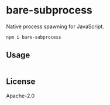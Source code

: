 # bare-subprocess

Native process spawning for JavaScript.

```
npm i bare-subprocess
```

## Usage

``` js
```

## License

Apache-2.0
